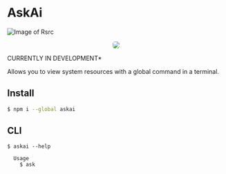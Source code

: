 # AskAi

![Image of Rsrc](https://i.ibb.co/kxbDf0k/Sys-Rsrc-Demo.png)

<p align='center'>
<img width="auto" height="auto" src="https://i.ibb.co/kxbDf0k/Sys-Rsrc-Demo.png" style="border-radius:5px">
</p>

<!-- <div align=center>
<img src='https://img.shields.io/npm/v/sysrsrc.svg?style=flat'>
<img src='https://img.shields.io/npm/dt/sysrsrc.svg?style=flat'>
<img src='https://img.shields.io/npm/l/sysrsrc.svg?style=flat'>
</div> -->

CURRENTLY IN DEVELOPMENT\*

Allows you to view system resources with a global command in a terminal.

## Install

```bash
$ npm i --global askai
```

## CLI

```
$ askai --help

  Usage
    $ ask



```
